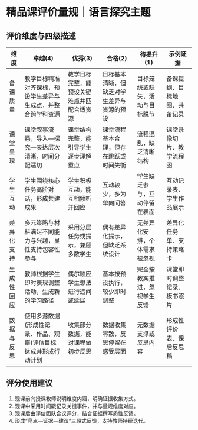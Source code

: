 # 精品课评价量规｜语言探究主题

## 评价维度与四级描述

| 维度 | 卓越(4) | 优秀(3) | 合格(2) | 待提升(1) | 示例证据 |
| --- | --- | --- | --- | --- | --- |
| 备课质量 | 教学目标精准对齐课标，预设学生差异与生成点，并整合跨学科资源 | 教学目标完整，能预设关键难点并匹配合适资源 | 目标基本清晰，但缺乏对学生差异与资源的预设 | 目标笼统或缺失，活动与目标脱节 | 备课提纲、目标地图、共备记录 |
| 课堂呈现 | 课堂叙事流畅，导入—探究—表达层次清晰，时间分配适切 | 课堂结构完整，能引导学生逐步理解重点 | 课堂流程基本合理，但存在跳跃或时间失衡 | 流程混乱，缺乏清晰结构 | 课堂录像切片、教学流程图 |
| 学生互动 | 学生围绕核心任务高阶对话，形成共建成果 | 学生积极互动，能互相倾听并回应 | 互动较少，多为单向问答 | 学生缺乏参与，互动停留在表面 | 互动记录表、学生作品展示 |
| 差异化支持 | 多元策略与材料满足不同能力与兴趣，显性支持包容性参与 | 采用分层任务或提示，兼顾多数学生 | 偶有差异化提示，但缺乏系统设计 | 无差异化安排，个体需求被忽视 | 差异化任务单、支持策略卡 |
| 生成性回应 | 教师根据学生即时表现调整活动，生成新的学习路径 | 偶尔顺应学生想法进行追问或延展 | 基本按预设执行，较少即时调整 | 完全按教案推进，忽视学生反馈 | 课堂即时调整记录、板书照片 |
| 数据与反思 | 使用多源数据(形成性记录、作品、观察)评估目标达成并形成行动计划 | 收集部分数据，能对课程做初步反思 | 数据收集零散，反思停留在感受层面 | 无数据支撑或反思内容 | 形成性评价表、课后反思稿 |

## 评分使用建议
1. 观课前向授课教师说明维度内涵，明确证据收集方式。
2. 观课中采用时间戳记录关键事件，并与量规维度对应。
3. 观课后由评估团队合议评分，结合证据撰写质性反馈。
4. 形成“亮点—证据—建议”三段式反馈，支持教师持续迭代。
